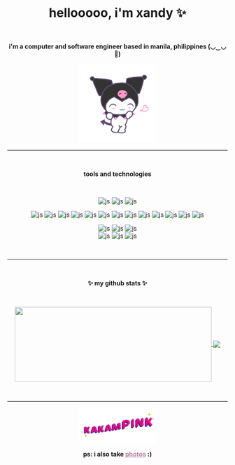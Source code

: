 <h1 align="center">hellooooo, i'm xandy ✨</h1><br/>
<strong><p align="center">i'm a computer and software engineer based in manila, philippines  (◡‿◡🌸)</p></strong>
<p align="center"><img src="./kuromi.gif" width="180" rameBorder="0" class="giphy-embed" allowFullScreen></img></p>
<hr/>
<br/>
<p align="center"><strong>tools and technologies</strong></p>
<br/>

<p align="center">
  <img src="https://img.shields.io/badge/-JavaScript-000?&logo=JavaScript&logoColor=white&color=b884a3" alt="js" />
  <img src="https://img.shields.io/badge/-TypeScript-000?&logo=TypeScript&logoColor=white&color=b884a3" alt="js" />
  <img src="https://img.shields.io/badge/-PHP-000?&logo=PHP&logoColor=white&color=b884a3" alt="js" />
</p>
<p align="center">
  <img src="https://img.shields.io/badge/-React-000?&logo=React&logoColor=white&color=b884a3" alt="js" />
  <img src="https://img.shields.io/badge/-React_Native-000?&logo=React&logoColor=white&color=b884a3" alt="js" />
  <img src="https://img.shields.io/badge/-Node.js-000?&logo=Node.js&logoColor=white&color=b884a3" alt="js" />
  <img src="https://img.shields.io/badge/-Next.js-000?&logo=Next.js&logoColor=white&color=b884a3" alt="js" />
  <img src="https://img.shields.io/badge/-GraphQL-000?&logo=GraphQL&logoColor=white&color=b884a3" alt="js" />
  <img src="https://img.shields.io/badge/-Elasticsearch-000?&logo=Elasticsearch&logoColor=white&color=b884a3" alt="js" />
  <img src="https://img.shields.io/badge/-MySQL-000?&logo=MySQL&logoColor=white&color=b884a3" alt="js" />
  <img src="https://img.shields.io/badge/-PostgreSQL-000?&logo=PostgreSQL&logoColor=white&color=b884a3" alt="js" />
  <img src="https://img.shields.io/badge/-MongoDB-000?&logo=MongoDB&logoColor=white&color=b884a3" alt="js" />
  <img src="https://img.shields.io/badge/-Firebase-000?&logo=Firebase&logoColor=white&color=b884a3" alt="js" />
  <img src="https://img.shields.io/badge/-AWS-000?&logo=Amazon-AWS&logoColor=white&color=b884a3" alt="js" />
  <img src="https://img.shields.io/badge/-Azure_DevOps-000?&logo=Azure-DevOps&logoColor=white&color=b884a3" alt="js" />
  <img src="https://img.shields.io/badge/-Docker-000?&logo=Docker&logoColor=white&color=b884a3" alt="js" />
</p>
<p align="center">
  <img src="https://img.shields.io/badge/-Sass-000?&logo=Sass&logoColor=white&color=b884a3" alt="js" />
  <img src="https://img.shields.io/badge/-Ant_Design-000?&logo=Ant-Design&logoColor=white&color=b884a3" alt="js" />
  <img src="https://img.shields.io/badge/-Bulma-000?&logo=Bulma&logoColor=white&color=b884a3" alt="js" />
  <br/>
  <img src="https://img.shields.io/badge/-Figma-000?&logo=Figma&logoColor=white&color=b884a3" alt="js" />
  <img src="https://img.shields.io/badge/-Adobe_Photoshop-000?&logo=Adobe-Photoshop&logoColor=white&color=b884a3" alt="js" />
  <img src="https://img.shields.io/badge/-Adobe_XD-000?&logo=Adobe-XD&logoColor=white&color=b884a3" alt="js" />
</p>

<br/>
<hr/>
<br/>
<p align="center"><strong>✨ my github stats ✨</strong></p>
<br/>
<p align="center">
  <a href="https://github.com/xvnds">
    <img width=450 height=170 align="center" src="https://github-readme-stats.vercel.app/api?username=xvnds&theme=panda&show_icons=true&count_private=true" />
  </a>
  <a href="https://github.com/xvnds">
    <img align="center" src="https://github-readme-stats.vercel.app/api/top-langs/?username=xvnds&theme=panda&layout=compact" />
  </a>
</p>
<br/>
<hr/>
<p align="center"><img src="./kakampink.gif" width="180" rameBorder="0" class="giphy-embed" allowFullScreen></img></p>
<p align="center"><strong>ps: i also take <a href="https://www.lomography.com/homes/xandyuck" style="color:#b884a3;">photos</a> :)</strong></p>